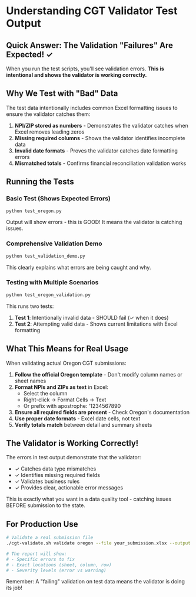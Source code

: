 # Understanding CGT Validator Test Output

## Quick Answer: The Validation "Failures" Are Expected! ✓

When you run the test scripts, you'll see validation errors. **This is intentional and shows the validator is working correctly.**

## Why We Test with "Bad" Data

The test data intentionally includes common Excel formatting issues to ensure the validator catches them:

1. **NPI/ZIP stored as numbers** - Demonstrates the validator catches when Excel removes leading zeros
2. **Missing required columns** - Shows the validator identifies incomplete data
3. **Invalid date formats** - Proves the validator catches date formatting errors
4. **Mismatched totals** - Confirms financial reconciliation validation works

## Running the Tests

### Basic Test (Shows Expected Errors)
```bash
python test_oregon.py
```
Output will show errors - this is GOOD! It means the validator is catching issues.

### Comprehensive Validation Demo
```bash
python test_validation_demo.py
```
This clearly explains what errors are being caught and why.

### Testing with Multiple Scenarios
```bash
python test_oregon_validation.py
```
This runs two tests:
1. **Test 1**: Intentionally invalid data - SHOULD fail (✓ when it does)
2. **Test 2**: Attempting valid data - Shows current limitations with Excel formatting

## What This Means for Real Usage

When validating actual Oregon CGT submissions:

1. **Follow the official Oregon template** - Don't modify column names or sheet names
2. **Format NPIs and ZIPs as text** in Excel:
   - Select the column
   - Right-click → Format Cells → Text
   - Or prefix with apostrophe: '1234567890
3. **Ensure all required fields are present** - Check Oregon's documentation
4. **Use proper date formats** - Excel date cells, not text
5. **Verify totals match** between detail and summary sheets

## The Validator is Working Correctly!

The errors in test output demonstrate that the validator:
- ✓ Catches data type mismatches
- ✓ Identifies missing required fields
- ✓ Validates business rules
- ✓ Provides clear, actionable error messages

This is exactly what you want in a data quality tool - catching issues BEFORE submission to the state.

## For Production Use

```bash
# Validate a real submission file
./cgt-validate.sh validate oregon --file your_submission.xlsx --output report.html

# The report will show:
# - Specific errors to fix
# - Exact locations (sheet, column, row)
# - Severity levels (error vs warning)
```

Remember: A "failing" validation on test data means the validator is doing its job!

